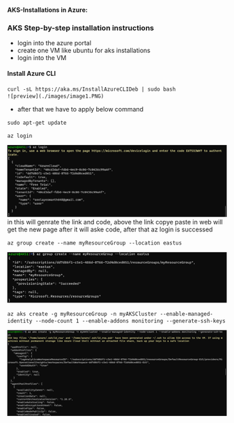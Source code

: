 #### AKS-Installations in Azure:
### AKS Step-by-step installation instructions
* login into the azure portal
* create one VM like ubuntu for aks installations 
* login into the VM

#### Install Azure CLI
```
curl -sL https://aka.ms/InstallAzureCLIDeb | sudo bash
![preview](./images/image1.PNG)
```
* after that we have to apply below command
```
sudo apt-get update
```
```
az login
```
![preview](./images/image2.PNG)
in this will genrate the link and code, 
above the link copye paste in web will get the new page after it will aske code, after that az login is successed
```
az group create --name myResourceGroup --location eastus
```
![preview](./images/image3.PNG)
```
az aks create -g myResourceGroup -n myAKSCluster --enable-managed-identity --node-count 1 --enable-addons monitoring --generate-ssh-keys
```
![preview](./images/image4.PNG)
